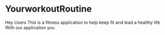 # YourworkoutRoutine
Hey Users
This is a fitness application to help keep fit and lead a healthy life
With our application you
